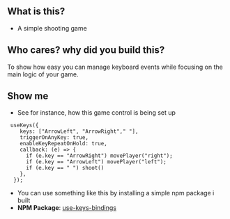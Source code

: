 ## What is this?

- A simple shooting game


## Who cares? why did you build this?

To show how easy you can manage keyboard events while focusing on the main logic of your game.

## Show me

- See for instance, how this game control is being set up

```tsx
 useKeys({
    keys: ["ArrowLeft", "ArrowRight"," "],
    triggerOnAnyKey: true,
    enableKeyRepeatOnHold: true,
    callback: (e) => {
      if (e.key == "ArrowRight") movePlayer("right");
      if (e.key == "ArrowLeft") movePlayer("left");
      if (e.key == " ") shoot()
    },
  });
```

- You can use something like this by installing a simple npm package i built 
- **NPM Package**: [use-keys-bindings](https://www.npmjs.com/package/use-keys-bindings)